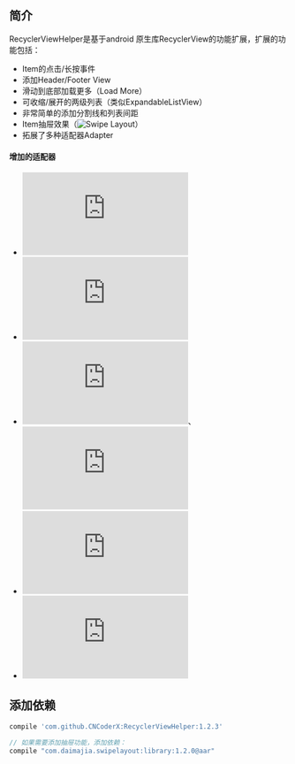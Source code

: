 ## 简介
RecyclerViewHelper是基于android 原生库RecyclerView的功能扩展，扩展的功能包括：
* Item的点击/长按事件
* 添加Header/Footer View
* 滑动到底部加载更多（Load More）
* 可收缩/展开的两级列表（类似ExpandableListView）
* 非常简单的添加分割线和列表间距
* Item抽屉效果（![Swipe Layout](https://github.com/daimajia/AndroidSwipeLayout)）
* 拓展了多种适配器Adapter

#### 增加的适配器
* ![ArrayAdapter](https://raw.githubusercontent.com/CNCoderX/RecyclerViewHelper/master/library/src/main/java/com/cncoderx/recyclerviewhelper/adapter/ArrayAdapter.java)
* ![SimpleAdapter](https://raw.githubusercontent.com/CNCoderX/RecyclerViewHelper/master/library/src/main/java/com/cncoderx/recyclerviewhelper/adapter/SimpleAdapter.java)
* ![CursorAdapter](https://raw.githubusercontent.com/CNCoderX/RecyclerViewHelper/master/library/src/main/java/com/cncoderx/recyclerviewhelper/adapter/CursorAdapter.java)、![SimpleCursorAdapter](https://raw.githubusercontent.com/CNCoderX/RecyclerViewHelper/master/library/src/main/java/com/cncoderx/recyclerviewhelper/adapter/SimpleCursorAdapter.java)
* ![ObjectAdapter](https://raw.githubusercontent.com/CNCoderX/RecyclerViewHelper/master/library/src/main/java/com/cncoderx/recyclerviewhelper/adapter/ObjectAdapter.java)
* ![ExpandableAdapter](https://raw.githubusercontent.com/CNCoderX/RecyclerViewHelper/master/library/src/main/java/com/cncoderx/recyclerviewhelper/adapter/ExpandableAdapter.java)

## 添加依赖
```gradle
compile 'com.github.CNCoderX:RecyclerViewHelper:1.2.3'

// 如果需要添加抽屉功能，添加依赖：
compile "com.daimajia.swipelayout:library:1.2.0@aar"
```


